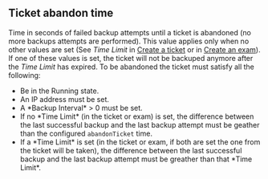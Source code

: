 ## Ticket abandon time

Time in seconds of failed backup attempts until a ticket is abandoned (no more backups attempts are performed). This value applies only when no other values are set (See *Time Limit* in [Create a ticket](create-single-ticket.md) or in [Create an exam](create-exam.md)). If one of these values is set, the ticket will not be backuped anymore after the *Time Limit* has expired. To be abandoned the ticket must satisfy all the following:
<ul><li>Be in the Running state.</li>
<li>An IP address must be set.</li>
<li>A *Backup Interval* > 0 must be set.</li>
<li>If no *Time Limit* (in the ticket or exam) is set, the difference between the last successful backup and the last backup attempt must be geather than the configured <code>abandonTicket</code> time.</li>
<li>If a *Time Limit* is set (in the ticket or exam, if both are set the one from the ticket will be taken), the difference between the last successful backup and the last backup attempt must be greather than that *Time Limit*.</li></ul>